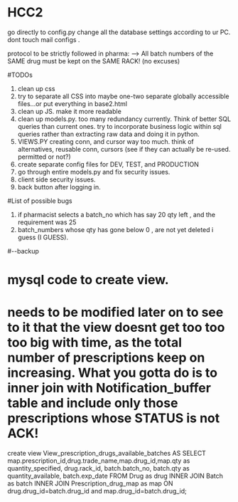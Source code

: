 # HCC2

go directly to config.py
change all the database settings according to ur PC.
dont touch mail configs
.

protocol to be strictly followed in pharma:
--> All batch numbers of the SAME drug must be kept on the SAME RACK! (no excuses)


#TODOs
1) clean up css
2) try to separate all CSS into maybe one-two separate globally accessible files...or put everything in base2.html
3) clean up JS. make it more readable
4) clean up models.py.  too many redundancy currently. Think of better SQL queries than current ones. try to incorporate business logic within sql queries rather than extracting raw data and doing it in python.
5) VIEWS.PY  creating conn, and cursor way too much. think of alternatives, reusable conn, cursors (see if they can actually be re-used. permitted or not?)
6) create separate config files for DEV, TEST, and PRODUCTION
7) go through entire models.py and fix security issues.
8) client side security issues.
9) back button after logging in.


#List of possible bugs
1) if pharmacist selects a batch_no which has say 20 qty left , and the requirement was 25
2) batch_numbers whose qty has gone below 0 , are not yet deleted i guess (I GUESS).



#--backup
# mysql code to create view.
# needs to be modified later on to see to it that the view doesnt get too too too big with time, as the total number of prescriptions keep on increasing. What you gotta do is to inner join with Notification_buffer table and include only those prescriptions whose STATUS is not ACK!
create view View_prescription_drugs_available_batches AS SELECT map.prescription_id,drug.trade_name,map.drug_id,map.qty as quantity_specified,  drug.rack_id, batch.batch_no, batch.qty as quantity_available, batch.exp_date FROM Drug as drug INNER JOIN Batch as batch INNER JOIN Prescription_drug_map as map ON drug.drug_id=batch.drug_id and map.drug_id=batch.drug_id;
